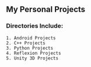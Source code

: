 ## My Personal Projects 

### Directories Include:
	1. Android Projects
	2. C++ Projects
	3. Python Projects
	4. Reflexion Projects
	5. Unity 3D Projects
